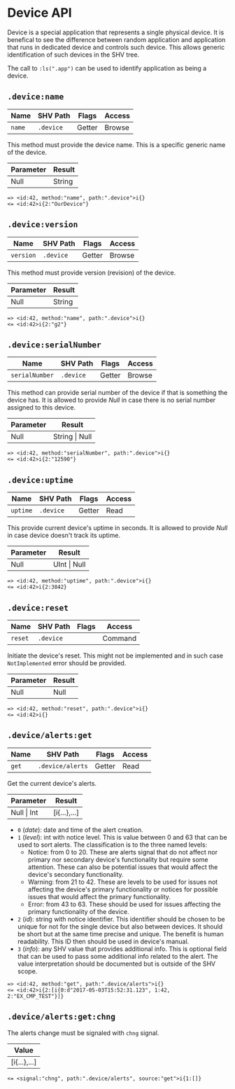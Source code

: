 # Device API

Device is a special application that represents a single physical device. It is
benefical to see the difference between random application and application that
runs in dedicated device and controls such device. This allows generic
identification of such devices in the SHV tree.

The call to `:ls(".app")` can be used to identify application as being a
device.

## `.device:name`

| Name   | SHV Path      | Flags  | Access |
|--------|---------------|--------|--------|
| `name` | `.device`     | Getter | Browse |

This method must provide the device name. This is a specific generic name of the
device.

| Parameter | Result |
|-----------|--------|
| Null      | String |

```
=> <id:42, method:"name", path:".device">i{}
<= <id:42>i{2:"OurDevice"}
```

## `.device:version`

| Name      | SHV Path      | Flags  | Access |
|-----------|---------------|--------|--------|
| `version` | `.device`     | Getter | Browse |

This method must provide version (revision) of the device.

| Parameter | Result |
|-----------|--------|
| Null      | String |

```
=> <id:42, method:"name", path:".device">i{}
<= <id:42>i{2:"g2"}
```

## `.device:serialNumber`

| Name           | SHV Path      | Flags  | Access |
|----------------|---------------|--------|--------|
| `serialNumber` | `.device`     | Getter | Browse |

This method can provide serial number of the device if that is something the
device has. It is allowed to provide *Null* in case there is no serial number
assigned to this device.

| Parameter | Result         |
|-----------|----------------|
| Null      | String \| Null |

```
=> <id:42, method:"serialNumber", path:".device">i{}
<= <id:42>i{2:"12590"}
```

## `.device:uptime`

| Name     | SHV Path  | Flags  | Access |
|----------|-----------|--------|--------|
| `uptime` | `.device` | Getter | Read   |

This provide current device's uptime in seconds. It is allowed to provide *Null*
in case device doesn't track its uptime.

| Parameter | Result       |
|-----------|--------------|
| Null      | UInt \| Null |

```
=> <id:42, method:"uptime", path:".device">i{}
<= <id:42>i{2:3842}
```

## `.device:reset`

| Name    | SHV Path  | Flags | Access  |
|---------|-----------|-------|---------|
| `reset` | `.device` |       | Command |

Initiate the device's reset. This might not be implemented and in such case
`NotImplemented` error should be provided.

| Parameter | Result       |
|-----------|--------------|
| Null      |  Null |

```
=> <id:42, method:"reset", path:".device">i{}
<= <id:42>i{}
```

## `.device/alerts:get`

| Name  | SHV Path         | Flags  | Access |
|-------|------------------|--------|--------|
| `get` | `.device/alerts` | Getter | Read   |

Get the current device's alerts.

| Parameter   | Result         |
|-------------|----------------|
| Null \| Int | \[i{...},...\] |

* `0` (*date*): date and time of the alert creation.
* `1` (*level*): int with notice level. This is value between 0 and 63 that can
  be used to sort alerts. The classification is to the three named levels:
  * Notice: from 0 to 20. These are alerts signal that do not affect nor primary
    nor secondary device's functionality but require some attention. These can
    also be potential issues that would affect the device's secondary
    functionality.
  * Warning: from 21 to 42. These are levels to be used for issues not affecting
    the device's primary functionality or notices for possible issues that would
    affect the primary functionality.
  * Error: from 43 to 63. These should be used for issues affecting the primary
    functionality of the device.
* `2` (*id*): string with notice identifier. This identifier should be chosen to
  be unique for not for the single device but also between devices. It should be
  short but at the same time precise and unique. The benefit is human
  readability. This ID then should be used in device's manual.
* `3` (*info*): any SHV value that provides additional info. This is optional
  field that can be used to pass some additional info related to the alert. The
  value interpretation should be documented but is outside of the SHV scope.

```
=> <id:42, method:"get", path:".device/alerts">i{}
<= <id:42>i{2:[i{0:d"2017-05-03T15:52:31.123", 1:42, 2:"EX_CMP_TEST"}]}
```

## `.device/alerts:get:chng`

The alerts change must be signaled with `chng` signal.

| Value          |
|----------------|
| \[i{...},...\] |

```
<= <signal:"chng", path:".device/alerts", source:"get">i{1:[]}
```
